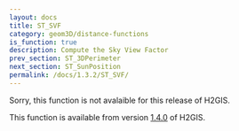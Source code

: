 ```yaml
---
layout: docs
title: ST_SVF
category: geom3D/distance-functions
is_function: true
description: Compute the Sky View Factor
prev_section: ST_3DPerimeter
next_section: ST_SunPosition
permalink: /docs/1.3.2/ST_SVF/
---
```


Sorry, this function is not avalaible for this release of H2GIS. 

This function is available from version [1.4.0](../../1.4.0/ST_SVF) of H2GIS.
